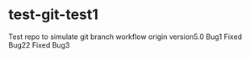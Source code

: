 # test-git-test1

Test repo to simulate git branch workflow origin version5.0
Bug1 Fixed
Bug22 Fixed
Bug3
